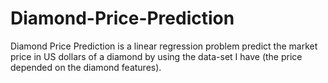 # Diamond-Price-Prediction
Diamond Price Prediction is a linear regression problem predict the market price in US dollars of a diamond by using the data-set I have (the price depended on the diamond features).
